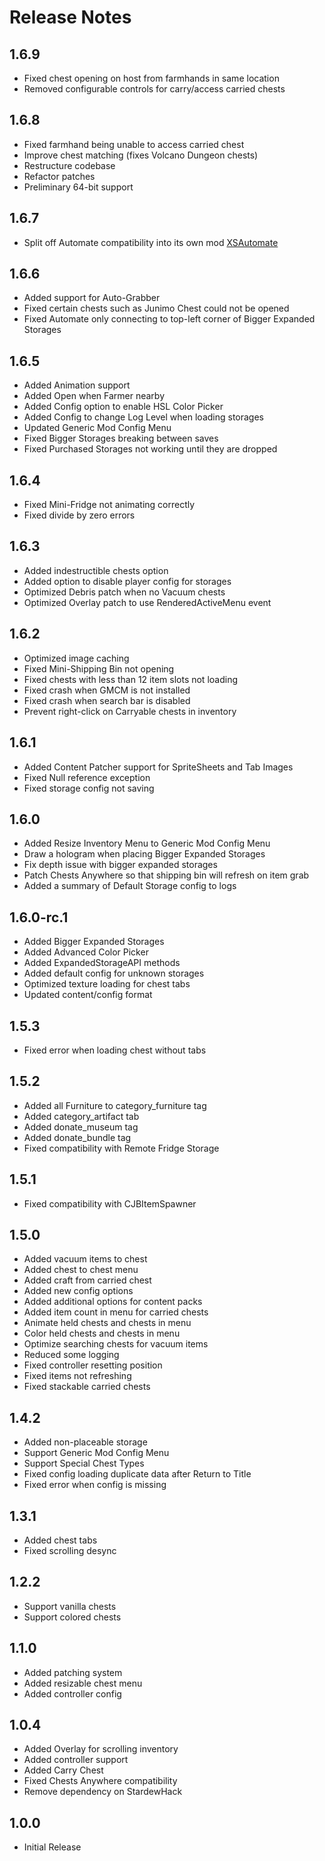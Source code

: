 ﻿# Release Notes

## 1.6.9
- Fixed chest opening on host from farmhands in same location
- Removed configurable controls for carry/access carried chests

## 1.6.8
- Fixed farmhand being unable to access carried chest
- Improve chest matching (fixes Volcano Dungeon chests)
- Restructure codebase
- Refactor patches
- Preliminary 64-bit support

## 1.6.7
- Split off Automate compatibility into its own mod [XSAutomate](https://github.com/ImJustMatt/StardewMods/tree/master/XSAutomate)

## 1.6.6
- Added support for Auto-Grabber
- Fixed certain chests such as Junimo Chest could not be opened
- Fixed Automate only connecting to top-left corner of Bigger Expanded Storages

## 1.6.5

- Added Animation support
- Added Open when Farmer nearby
- Added Config option to enable HSL Color Picker
- Added Config to change Log Level when loading storages
- Updated Generic Mod Config Menu
- Fixed Bigger Storages breaking between saves
- Fixed Purchased Storages not working until they are dropped

## 1.6.4

- Fixed Mini-Fridge not animating correctly
- Fixed divide by zero errors

## 1.6.3

- Added indestructible chests option
- Added option to disable player config for storages
- Optimized Debris patch when no Vacuum chests
- Optimized Overlay patch to use RenderedActiveMenu event

## 1.6.2

- Optimized image caching
- Fixed Mini-Shipping Bin not opening
- Fixed chests with less than 12 item slots not loading
- Fixed crash when GMCM is not installed
- Fixed crash when search bar is disabled
- Prevent right-click on Carryable chests in inventory

## 1.6.1

- Added Content Patcher support for SpriteSheets and Tab Images
- Fixed Null reference exception
- Fixed storage config not saving

## 1.6.0

- Added Resize Inventory Menu to Generic Mod Config Menu
- Draw a hologram when placing Bigger Expanded Storages
- Fix depth issue with bigger expanded storages
- Patch Chests Anywhere so that shipping bin will refresh on item grab
- Added a summary of Default Storage config to logs

## 1.6.0-rc.1

- Added Bigger Expanded Storages
- Added Advanced Color Picker
- Added ExpandedStorageAPI methods
- Added default config for unknown storages
- Optimized texture loading for chest tabs
- Updated content/config format

## 1.5.3

- Fixed error when loading chest without tabs

## 1.5.2

- Added all Furniture to category_furniture tag
- Added category_artifact tab
- Added donate_museum tag
- Added donate_bundle tag
- Fixed compatibility with Remote Fridge Storage

## 1.5.1

- Fixed compatibility with CJBItemSpawner 

## 1.5.0

- Added vacuum items to chest
- Added chest to chest menu
- Added craft from carried chest
- Added new config options
- Added additional options for content packs
- Added item count in menu for carried chests
- Animate held chests and chests in menu
- Color held chests and chests in menu
- Optimize searching chests for vacuum items
- Reduced some logging
- Fixed controller resetting position
- Fixed items not refreshing
- Fixed stackable carried chests

## 1.4.2

- Added non-placeable storage
- Support Generic Mod Config Menu
- Support Special Chest Types
- Fixed config loading duplicate data after Return to Title
- Fixed error when config is missing

## 1.3.1

- Added chest tabs
- Fixed scrolling desync

## 1.2.2

- Support vanilla chests
- Support colored chests

## 1.1.0

- Added patching system
- Added resizable chest menu
- Added controller config

## 1.0.4

- Added Overlay for scrolling inventory
- Added controller support
- Added Carry Chest
- Fixed Chests Anywhere compatibility
- Remove dependency on StardewHack

## 1.0.0

- Initial Release